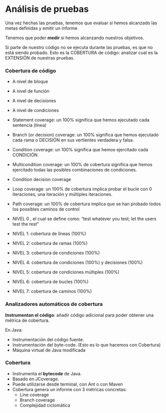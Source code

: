 # Análisis de pruebas

Una vez hechas las pruebas, tenemos que evaluar si hemos alcanzado las metas definidas y emitir un informe

Tenemos que poder **medir** si hemos alcanzando nuestros objetivos.

Si parte de nuestro código no se ejecuta durante las pruebas, es que no está siendo probado.
Esto es la COBERTURA de código: analizar cual es la EXTENSIÓN de nuestras pruebas.

### Cobertura de código

* A	nivel	de	bloque
* A	nivel	de	función
* A	nivel	de	decisiones
* A	nivel	de	condiciones


* Statement coverage: un 100% significa que hemos ejecutado cada sentencia (línea)
* Branch (or decision) coverage: un 100% significa que hemos ejecutado cada rama o DECISIÓN en sus vertientes verdadera y falsa.
* Condition coverage: un 100% significa que hemos ejercitado cada CONDICIÓN
* Multicondition coverage: un 100% de cobertura significa que hemos ejercitado todas las posibles combinaciones de condiciones.
* Condition decision coverage
* Loop coverage: un 100% de cobertura implica probar el bucle con 0 iteraciones, una iteración y múltiples iteraciones.
* Path coverage: un 100% de cobertura implica que se han probado todos los possibles caminos de control

* NIVEL	0	,	el	cual	se	define	como:	“test	whatever	you	test;	let the	users	test	the	rest”
* NIVEL 1: cobertura de líneas (100%)
* NIVEL 2: cobertura de ramas (100%)
* NIVEL 3: cobertura de condiciones (100%)
* NIVEL 4: cobertura de condiciones (100%) y decisiones (100%)
* NIVEL 5: cobertura de condiciones múltiples (100%)
* NIVEL 6: cobertura de bucles (100%)
* NIVEL 7: cobertura de caminos (100%)

### Analizadores automáticos de cobertura

**Instrumentan el código**: añadir código adicional para poder obtener una métrica de cobertura.

En Java:
* Instrumentación del código fuente.
* Instrumentación del byte-code. (Esto es lo que hacemos con Cobertura)
* Máquina virtual de Java modificada

### Cobertura

* Instrumenta el **bytecode** de Java.
* Basado en JCoverage.
* Puede utilizarse desde terminal, con Ant o con Maven
* Cobertura genera un informe con 3 métricas concretas:
  * Line coverage
  * Branch coverage
  * Complejidad ciclomática
